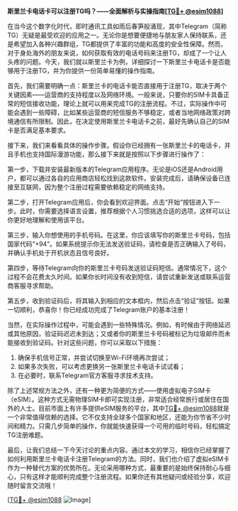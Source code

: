 **斯里兰卡电话卡可以注册TG吗？——全面解析与实操指南[[TG💪+ @esim1088](https://t.me/s/esim1088)]**

在当今这个数字化时代，即时通讯工具如雨后春笋般涌现，其中Telegram（简称TG）无疑是最受欢迎的应用之一。无论你是想要便捷地与朋友家人保持联系，还是希望加入各种兴趣群组，TG都提供了丰富的功能和高度的安全性保障。然而，对于身处海外的朋友来说，如何获取有效的电话号码来注册TG，却成了一个让人头疼的问题。今天，我们就以斯里兰卡为例，详细探讨一下斯里兰卡电话卡是否能够用于注册TG，并为你提供一份简单易懂的操作指南。

首先，我们需要明确一点：斯里兰卡的电话卡能否直接用于注册TG，取决于两个关键因素——运营商的支持程度以及网络环境。一般来说，只要你的SIM卡具备正常的短信接收功能，理论上就可以用来完成TG的注册流程。不过，实际操作中可能会遇到一些障碍，比如某些运营商的短信服务不够稳定，或者当地网络政策对跨境通信有所限制。因此，在决定使用斯里兰卡电话卡之前，最好先确认自己的SIM卡是否满足基本要求。

接下来，我们来看看具体的操作步骤。假设你已经拥有一张斯里兰卡的电话卡，并且手机也支持国际漫游功能，那么接下来就是按照以下步骤进行操作了：

第一步，下载并安装最新版本的Telegram应用程序。无论是iOS还是Android用户，都可以通过各自的应用商店轻松找到这款软件。安装完成后，请确保设备已连接至互联网，因为整个注册过程需要依赖稳定的网络支持。

第二步，打开Telegram应用后，你会看到欢迎界面。点击“开始”按钮进入下一步。此时，你需要选择语言设置，推荐根据个人习惯挑选合适的选项，这样可以让你更好地理解和使用该平台。

第三步，输入你想使用的手机号码。在这里，你应该填写你的斯里兰卡号码，包括国家代码“+94”。如果系统提示你无法发送验证码，请检查是否正确输入了号码，并确认手机处于开机状态且信号良好。

第四步，等待Telegram向你的斯里兰卡号码发送验证码短信。通常情况下，这个过程不会花费太久时间。如果你长时间没有收到短信，请尝试重新发送或联系运营商客服寻求帮助。

第五步，收到验证码后，将其输入到相应的文本框内，然后点击“验证”按钮。如果一切顺利，恭喜你！你已经成功完成了Telegram账户的基本注册！

当然，在实际操作过程中，可能会遇到一些特殊情况。例如，有时候由于网络延迟或其他原因，验证码迟迟未到达；又或者你的斯里兰卡号码被标记为垃圾邮件而未能接收到验证码。针对这些问题，你可以采取以下措施：

1. 确保手机信号正常，并尝试切换至Wi-Fi环境再次尝试；
2. 如果多次失败，可以考虑更换另一张斯里兰卡电话卡试试看；
3. 在必要时，联系Telegram官方客服寻求技术支持。

除了上述常规方法之外，还有一种更为简便的方式——使用虚拟电子SIM卡（eSIM）。这种方式无需物理SIM卡即可实现注册，非常适合经常旅行或居住在国外的人士。目前市面上有许多提供eSIM服务的平台，其中[TG💪+ @esim1088](https://t.me/s/esim1088)就是一个非常值得信赖的选择。它不仅支持全球多个国家和地区，还能为你节省不少时间和精力。只需几步简单的操作，你就能快速获得一个可用的临时号码，轻松搞定TG注册难题。

最后，让我们总结一下今天讨论的重点内容。通过本文的学习，相信你已经掌握了如何利用斯里兰卡电话卡注册Telegram的方法。同时，我们也介绍了虚拟eSIM卡作为一种替代方案的优势所在。无论采用哪种方式，最重要的是始终保持耐心与细心，只有这样才能顺利完成整个注册流程。如果你还有其他疑问或经验分享，欢迎随时留言交流哦！

[[TG💪+ @esim1088](https://t.me/s/esim1088) ![Image](https://i.postimg.cc/4NQfJmqS/Snipaste-2025-05-13-00-14-12.png)]